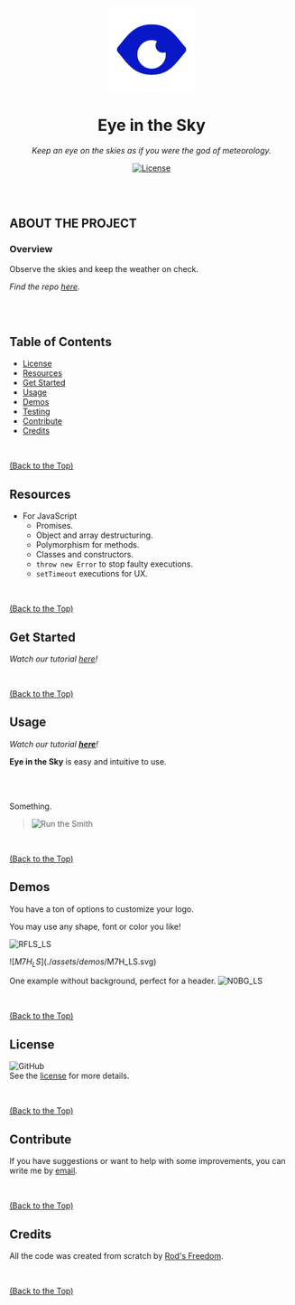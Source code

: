 <p align="center">
  <img src="./assets/images/EitS_Logo.svg" width="150">
</p>

<h1 align="center">Eye in the Sky</h3>

<p align="center"><i>Keep an eye on the skies as if you were the god of meteorology.</i></p>

<p align="center">
  <a href="https://github.com/Rod-Freedom/C6-Eye_in_the_Sky/blob/main/LICENSE"><img src="https://img.shields.io/github/license/Rod-Freedom/C6-Eye_in_the_Sky?style=for-the-badge" alt="License"></a>
</p>

<br>
<br>

## **ABOUT THE PROJECT**
### **Overview**
Observe the skies and keep the weather on check.

*Find the repo [here](https://github.com/Rod-Freedom/C6-Eye_in_the_Sky).*<br>
<!-- *Watch our tutorial [here](https://youtu.be/SatStJGm9Fk?feature=shared)!* -->

<br>
<br>

## Table of Contents
- [License](#license)
- [Resources](#resources)
- [Get Started](#get-started)
- [Usage](#usage)
- [Demos](#demos)
- [Testing](#testing)
- [Contribute](#contribute)
- [Credits](#credits)

<br>

[(Back to the Top)](#about-the-project)

## Resources
* For JavaScript
    * Promises.
    * Object and array destructuring.
    * Polymorphism for methods.
    * Classes and constructors.
    * `throw new Error` to stop faulty executions.
    * `setTimeout` executions for UX.

<br>

[(Back to the Top)](#about-the-project)

## Get Started
*Watch our tutorial [here](https://youtu.be/SatStJGm9Fk?feature=shared)!*

<br>

[(Back to the Top)](#about-the-project)

## Usage
*Watch our tutorial [**here**](https://youtu.be/SatStJGm9Fk?feature=shared)!*

**Eye in the Sky** is easy and intuitive to use.

<br>
<br>

Something.

> ![Run the Smith](./assets/images/Intro_Screenshot.png)

<br>

[(Back to the Top)](#about-the-project)

## Demos
You have a ton of options to customize your logo.

You may use any shape, font or color you like!

![RFLS_LS](./assets/demos/RFLS_LS.svg)

![$M7H_LS](./assets/demos/$M7H_LS.svg)

One example without background, perfect for a header.
![N0BG_LS](./assets/demos/N0BG_LS.svg)

<br>

[(Back to the Top)](#about-the-project)

## License
![GitHub](https://img.shields.io/github/license/Rod-Freedom/C6-Eye_in_the_Sky?style=for-the-badge)<br>
See the [license](https://github.com/Rod-Freedom/C6-Eye_in_the_Sky/blob/main/LICENSE) for more details.

<br>

[(Back to the Top)](#about-the-project)

## Contribute
If you have suggestions or want to help with some improvements, you can write me by [email](mailto:rod@alpacaazul.mx).

<br>

[(Back to the Top)](#about-the-project)

## Credits
All the code was created from scratch by [Rod's Freedom](https://github.com/Rod-Freedom).

<br>

[(Back to the Top)](#about-the-project)